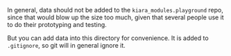 In general, data should not be added to the `kiara_modules.playground` repo, since that would blow up the size too much, given that several people use it to do their prototyping and testing.

But you can add data into this directory for convenience. It is added to `.gitignore`, so git will in general ignore it.

